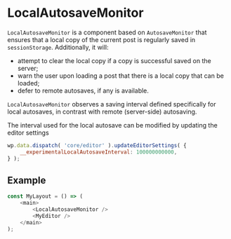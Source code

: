 # LocalAutosaveMonitor

`LocalAutosaveMonitor` is a component based on `AutosaveMonitor` that ensures that a local copy of the current post is regularly saved in `sessionStorage`. Additionally, it will:

-   attempt to clear the local copy if a copy is successful saved on the server;
-   warn the user upon loading a post that there is a local copy that can be loaded;
-   defer to remote autosaves, if any is available.

`LocalAutosaveMonitor` observes a saving interval defined specifically for local autosaves, in contrast with remote (server-side) autosaving.

The interval used for the local autosave can be modified by updating the editor settings
```js
wp.data.dispatch( 'core/editor' ).updateEditorSettings( {
	__experimentalLocalAutosaveInterval: 100000000000,
} );
```

## Example

```js
const MyLayout = () => (
	<main>
		<LocalAutosaveMonitor />
		<MyEditor />
	</main>
);
```
